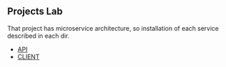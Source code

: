 ## Projects Lab

That project has microservice architecture, so installation of each service described in each dir.

- [API](./api)
- [CLIENT](./client)
